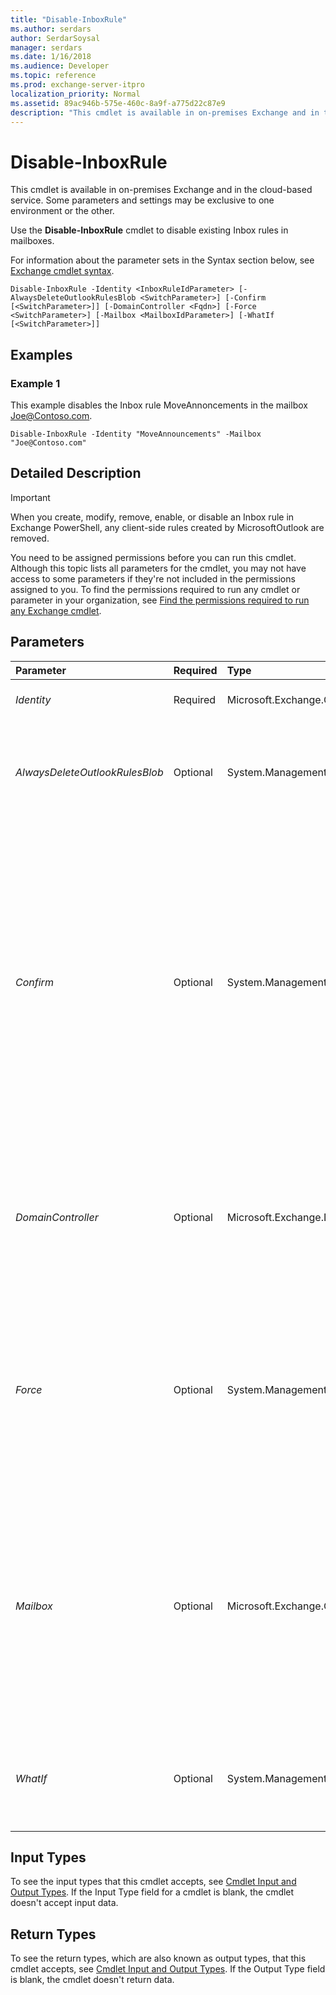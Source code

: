 ```yaml
---
title: "Disable-InboxRule"
ms.author: serdars
author: SerdarSoysal
manager: serdars
ms.date: 1/16/2018
ms.audience: Developer
ms.topic: reference
ms.prod: exchange-server-itpro
localization_priority: Normal
ms.assetid: 89ac946b-575e-460c-8a9f-a775d22c87e9
description: "This cmdlet is available in on-premises Exchange and in the cloud-based service. Some parameters and settings may be exclusive to one environment or the other."
---
```


# Disable-InboxRule

This cmdlet is available in on-premises Exchange and in the cloud-based service. Some parameters and settings may be exclusive to one environment or the other. 
  
Use the **Disable-InboxRule** cmdlet to disable existing Inbox rules in mailboxes.
  
For information about the parameter sets in the Syntax section below, see [Exchange cmdlet syntax](https://technet.microsoft.com/library/bb123552.aspx). 
  
```
Disable-InboxRule -Identity <InboxRuleIdParameter> [-AlwaysDeleteOutlookRulesBlob <SwitchParameter>] [-Confirm [<SwitchParameter>]] [-DomainController <Fqdn>] [-Force <SwitchParameter>] [-Mailbox <MailboxIdParameter>] [-WhatIf [<SwitchParameter>]]

```

## Examples
<a name="Examples"> </a>

### Example 1

This example disables the Inbox rule MoveAnnoncements in the mailbox Joe@Contoso.com.
  
```
Disable-InboxRule -Identity "MoveAnnouncements" -Mailbox "Joe@Contoso.com"
```

## Detailed Description
<a name="DetailedDescription"> </a>

> [!IMPORTANT]
> When you create, modify, remove, enable, or disable an Inbox rule in Exchange PowerShell, any client-side rules created by MicrosoftOutlook are removed. 
  
You need to be assigned permissions before you can run this cmdlet. Although this topic lists all parameters for the cmdlet, you may not have access to some parameters if they're not included in the permissions assigned to you. To find the permissions required to run any cmdlet or parameter in your organization, see [Find the permissions required to run any Exchange cmdlet](https://technet.microsoft.com/library/mt432940.aspx).
  
## Parameters
<a name="DetailedDescription"> </a>

|**Parameter**|**Required**|**Type**|**Description**|
|:-----|:-----|:-----|:-----|
| _Identity_ <br/> |Required  <br/> |Microsoft.Exchange.Configuration.Tasks.InboxRuleIdParameter  <br/> |The _Identity_ parameter specifies the name of the Inbox rule to be disabled. <br/> |
| _AlwaysDeleteOutlookRulesBlob_ <br/> |Optional  <br/> |System.Management.Automation.SwitchParameter  <br/> |The _AlwaysDeleteOutlookRulesBlob_ parameter suppresses a warning that end users or administrators get if they use Outlook Web App or Windows PowerShell to modify Inbox rules. <br/> |
| _Confirm_ <br/> |Optional  <br/> |System.Management.Automation.SwitchParameter  <br/> | The _Confirm_ switch specifies whether to show or hide the confirmation prompt. How this switch affects the cmdlet depends on if the cmdlet requires confirmation before proceeding. <br/>  Destructive cmdlets (for example, **Remove-\*** cmdlets) have a built-in pause that forces you to acknowledge the command before proceeding. For these cmdlets, you can skip the confirmation prompt by using this exact syntax: `-Confirm:$false`.  <br/>  Most other cmdlets (for example, **New-\*** and **Set-\*** cmdlets) don't have a built-in pause. For these cmdlets, specifying the _Confirm_ switch without a value introduces a pause that forces you acknowledge the command before proceeding. <br/> |
| _DomainController_ <br/> |Optional  <br/> |Microsoft.Exchange.Data.Fqdn  <br/> |This parameter is available only in on-premises Exchange.  <br/> The _DomainController_ parameter specifies the domain controller that's used by this cmdlet to read data from or write data to Active Directory. You identify the domain controller by its fully qualified domain name (FQDN). For example, `dc01.contoso.com`.  <br/> |
| _Force_ <br/> |Optional  <br/> |System.Management.Automation.SwitchParameter  <br/> |The _Force_ switch specifies whether to suppress warning or confirmation messages. You can use this switch to run tasks programmatically where prompting for administrative input is inappropriate. You don't need to specify a value with this switch. <br/> A confirmation prompt warns you if the mailbox contains rules that were created by Outlook, because any client-side rules will be removed by the actions of this cmdlet.  <br/> |
| _Mailbox_ <br/> |Optional  <br/> |Microsoft.Exchange.Configuration.Tasks.MailboxIdParameter  <br/> | The _Mailbox_ parameter specifies the mailbox that contains the Inbox rule. You can use any value that uniquely identifies the mailbox. <br/>  For example: <br/>  Name <br/>  Display name <br/>  Alias <br/>  Distinguished name (DN) <br/>  Canonical DN <br/> _\<domain name\>_\ _\<account name\>_ <br/>  Email address <br/>  GUID <br/> **LegacyExchangeDN** <br/> **SamAccountName** <br/>  User ID or user principal name (UPN) <br/> |
| _WhatIf_ <br/> |Optional  <br/> |System.Management.Automation.SwitchParameter  <br/> |The _WhatIf_ switch simulates the actions of the command. You can use this switch to view the changes that would occur without actually applying those changes. You don't need to specify a value with this switch. <br/> |
   
## Input Types
<a name="InputTypes"> </a>

To see the input types that this cmdlet accepts, see [Cmdlet Input and Output Types](http://go.microsoft.com/fwlink/p/?linkId=616387). If the Input Type field for a cmdlet is blank, the cmdlet doesn't accept input data. 
  
## Return Types
<a name="ReturnTypes"> </a>

To see the return types, which are also known as output types, that this cmdlet accepts, see [Cmdlet Input and Output Types](http://go.microsoft.com/fwlink/p/?linkId=616387). If the Output Type field is blank, the cmdlet doesn't return data. 
  

